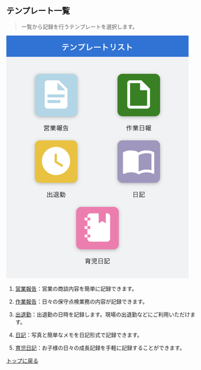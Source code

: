 ## テンプレート一覧

> 一覧から記録を行うテンプレートを選択します。

<img src="imgs/templates.jpeg" width="480px">

1. [営業報告](templates/sales_report.md)：営業の商談内容を簡単に記録できます。

1. [作業報告](templates/work_report.md)：日々の保守点検業務の内容が記録できます。

1. [出退勤](templates/attendance.md)：出退勤の日時を記録します。現場の出退勤などにご利用いただけます。

1. [日記](templates/diary.md)：写真と簡単なメモを日記形式で記録できます。

1. [育児日記](templates/baby_book.md)：お子様の日々の成長記録を手軽に記録することができます。

[トップに戻る](../index.md)